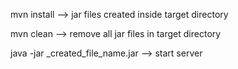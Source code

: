 mvn install --> jar files created inside target directory

mvn clean --> remove all jar files in target directory

java -jar _created_file_name.jar --> start server
